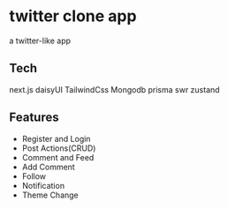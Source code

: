 # twitter clone app

a twitter-like app

## Tech

next.js daisyUI TailwindCss Mongodb prisma swr zustand 

## Features

- Register and Login
- Post Actions(CRUD)
- Comment and Feed
- Add Comment
- Follow
- Notification
- Theme Change
